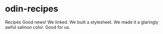 # odin-recipes
Recipes
Good news! We linked. We built a stylesheet. We made it a glaringly awful salmon color. Good for us.
